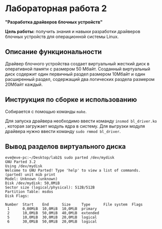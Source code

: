 # Лабораторная работа 2

**"Разработка драйверов блочных устройств"**

**Цель работы:** получить знания и навыки разработки драйверов блочных устройств для операционной системы Linux.

## Описание функциональности

Драйвер блочного устройства создает виртуальный жесткий диск в оперативной памяти с размером 50 Мбайт. Созданный виртуальный диск содержит один первичный раздел размером 10Мбайт и один расширенный раздел, содержащий два логических раздела размером 20Мбайт каждый.

## Инструкция по сборке и использованию

Собирается с помощью команды ```make```.

Для запуска драйвера необходимо ввести команду ```insmod bl_driver.ko``` , которая загружает модуль ядра в систему. Для выгрузки модуля драйвера нужно ввести команду ```sudo rmmod bl_driver```.

## Вывод разделов виртуального диска

```
eve@eve-pc:~/Desktop/lab2$ sudo parted /dev/mydisk
GNU Parted 3.2
Using /dev/mydisk
Welcome to GNU Parted! Type 'help' to view a list of commands.
(parted) unit mib print                                                   
Model: Unknown (unknown)
Disk /dev/mydisk: 50,0MiB
Sector size (logical/physical): 512B/512B
Partition Table: msdos
Disk Flags: 

Number  Start    End      Size     Type      File system  Flags
 1      0,00MiB  10,0MiB  10,0MiB  primary
 2      10,0MiB  50,0MiB  40,0MiB  extended
 5      10,0MiB  30,0MiB  20,0MiB  logical
 6      30,0MiB  50,0MiB  20,0MiB  logical
```
